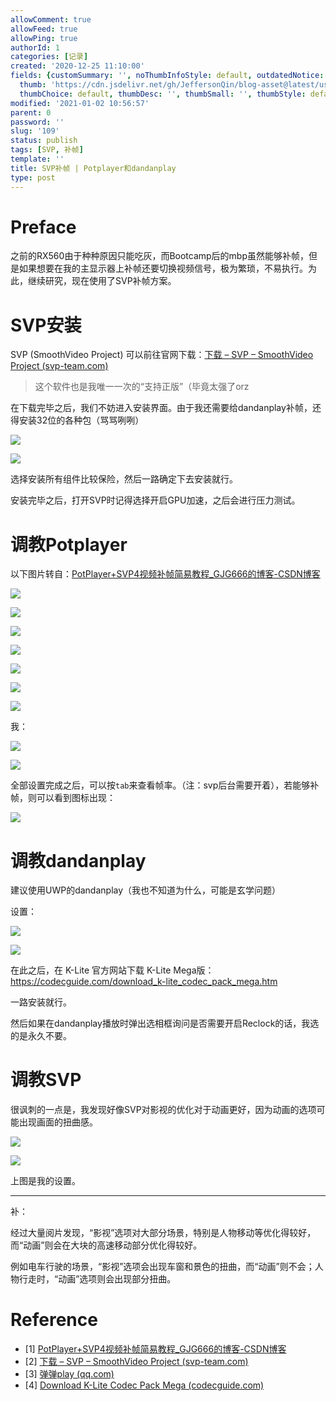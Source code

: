 ```yaml
---
allowComment: true
allowFeed: true
allowPing: true
authorId: 1
categories: [记录]
created: '2020-12-25 11:10:00'
fields: {customSummary: '', noThumbInfoStyle: default, outdatedNotice: 'no', reprint: standard,
  thumb: 'https://cdn.jsdelivr.net/gh/JeffersonQin/blog-asset@latest/usr/uploads/bg/9.png',
  thumbChoice: default, thumbDesc: '', thumbSmall: '', thumbStyle: default}
modified: '2021-01-02 10:56:57'
parent: 0
password: ''
slug: '109'
status: publish
tags: [SVP, 补帧]
template: ''
title: SVP补帧 | Potplayer和dandanplay
type: post
---
```

# Preface

之前的RX560由于种种原因只能吃灰，而Bootcamp后的mbp虽然能够补帧，但是如果想要在我的主显示器上补帧还要切换视频信号，极为繁琐，不易执行。为此，继续研究，现在使用了SVP补帧方案。

# SVP安装

SVP (SmoothVideo Project) 可以前往官网下载：[下载 – SVP – SmoothVideo Project (svp-team.com)](https://www.svp-team.com/zh/get/)

> 这个软件也是我唯一一次的“支持正版”（毕竟太强了orz

在下载完毕之后，我们不妨进入安装界面。由于我还需要给dandanplay补帧，还得安装32位的各种包（骂骂咧咧）

![](https://cdn.jsdelivr.net/gh/JeffersonQin/blog-asset@latest/usr/uploads/2020/12/1608865333.png)

![](https://cdn.jsdelivr.net/gh/JeffersonQin/blog-asset@latest/usr/uploads/2020/12/1608865385.png)

选择安装所有组件比较保险，然后一路确定下去安装就行。

安装完毕之后，打开SVP时记得选择开启GPU加速，之后会进行压力测试。

# 调教Potplayer

以下图片转自：[PotPlayer+SVP4视频补帧简易教程_GJG666的博客-CSDN博客](https://blog.csdn.net/GJG666/article/details/82949348)

![](https://cdn.jsdelivr.net/gh/JeffersonQin/blog-asset@latest/usr/uploads/2020/12/1608865919.png)

![](https://cdn.jsdelivr.net/gh/JeffersonQin/blog-asset@latest/usr/uploads/2020/12/1608865922.png)

![](https://cdn.jsdelivr.net/gh/JeffersonQin/blog-asset@latest/usr/uploads/2020/12/1608865925.png)

![](https://cdn.jsdelivr.net/gh/JeffersonQin/blog-asset@latest/usr/uploads/2020/12/1608865927.png)

![](https://cdn.jsdelivr.net/gh/JeffersonQin/blog-asset@latest/usr/uploads/2020/12/1608865929.png)

![](https://cdn.jsdelivr.net/gh/JeffersonQin/blog-asset@latest/usr/uploads/2020/12/1608865931.png)

![](https://cdn.jsdelivr.net/gh/JeffersonQin/blog-asset@latest/usr/uploads/2020/12/1608866134.png)

我：

![](https://cdn.jsdelivr.net/gh/JeffersonQin/blog-asset@latest/usr/uploads/2020/12/1608887693.png)

![](https://cdn.jsdelivr.net/gh/JeffersonQin/blog-asset@latest/usr/uploads/2020/12/1608866173.png)

全部设置完成之后，可以按`tab`来查看帧率。（注：svp后台需要开着），若能够补帧，则可以看到图标出现：

![](https://cdn.jsdelivr.net/gh/JeffersonQin/blog-asset@latest/usr/uploads/2020/12/1608866268.png)

# 调教dandanplay

建议使用UWP的dandanplay（我也不知道为什么，可能是玄学问题）

设置：

![](https://cdn.jsdelivr.net/gh/JeffersonQin/blog-asset@latest/usr/uploads/2020/12/1608866380.png)

![](https://cdn.jsdelivr.net/gh/JeffersonQin/blog-asset@latest/usr/uploads/2020/12/1608866457.png)

在此之后，在 K-Lite 官方网站下载 K-Lite Mega版：https://codecguide.com/download_k-lite_codec_pack_mega.htm

一路安装就行。

然后如果在dandanplay播放时弹出选相框询问是否需要开启Reclock的话，我选的是永久不要。

# 调教SVP

很讽刺的一点是，我发现好像SVP对影视的优化对于动画更好，因为动画的选项可能出现画面的扭曲感。

![](https://cdn.jsdelivr.net/gh/JeffersonQin/blog-asset@latest/usr/uploads/2020/12/1608866693.png)

![](https://cdn.jsdelivr.net/gh/JeffersonQin/blog-asset@latest/usr/uploads/2020/12/1608866722.png)

上图是我的设置。

---

补：

经过大量阅片发现，“影视”选项对大部分场景，特别是人物移动等优化得较好，而“动画”则会在大块的高速移动部分优化得较好。

例如电车行驶的场景，“影视”选项会出现车窗和景色的扭曲，而“动画”则不会；人物行走时，“动画”选项则会出现部分扭曲。

# Reference

- [1] [PotPlayer+SVP4视频补帧简易教程_GJG666的博客-CSDN博客](https://blog.csdn.net/GJG666/article/details/82949348)
- [2] [下载 – SVP – SmoothVideo Project (svp-team.com)](https://www.svp-team.com/zh/get/)
- [3] [弹弹play (qq.com)](https://support.qq.com/products/104929/blog/5960)
- [4] [Download K-Lite Codec Pack Mega (codecguide.com)](https://codecguide.com/download_k-lite_codec_pack_mega.htm)


